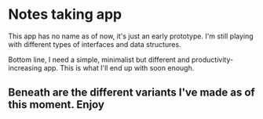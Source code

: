 # Notes taking app

This app has no name as of now, it's just an early prototype. I'm still playing with different types of interfaces and data structures.

Bottom line, I need a simple, minimalist but different and productivity-increasing app. This is what I'll end up with soon enough.

## Beneath are the different variants I've made as of this moment. Enjoy
